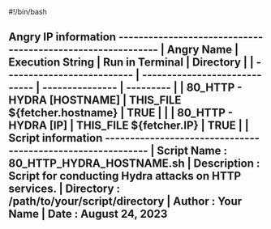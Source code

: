 #!/bin/bash

Angry IP information -----------------------------------------------------------
| Angry Name                 | Execution String              | Run in Terminal | Directory |
| -------------------------- | ----------------------------- | --------------- | --------- |
| 80_HTTP - HYDRA [HOSTNAME] | THIS_FILE ${fetcher.hostname} | TRUE            |           |
| 80_HTTP - HYDRA [IP]       | THIS_FILE ${fetcher.IP}       | TRUE            |           |
Script information -----------------------------------------------------------
| Script Name       : 80_HTTP_HYDRA_HOSTNAME.sh
| Description       : Script for conducting Hydra attacks on HTTP services.
| Directory         : /path/to/your/script/directory
| Author            : Your Name
| Date              : August 24, 2023
------------------------------------------------------------------------------

